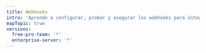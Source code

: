 ```yaml
---
title: Webhooks
intro: 'Aprende a configurar, probar y asegurar los webhooks para integrarte con {% data variables.product.prodname_dotcom %}.'
mapTopic: true
versions:
  free-pro-team: '*'
  enterprise-server: '*'
---
```


